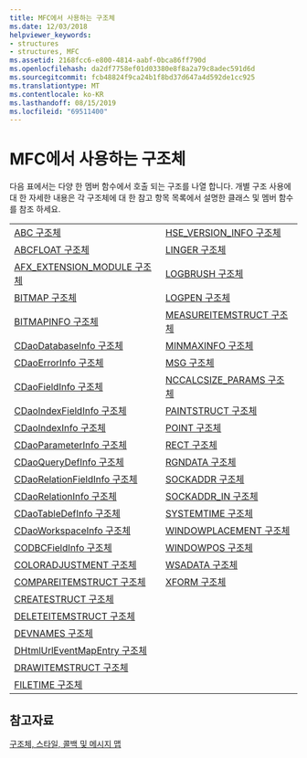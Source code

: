 ```yaml
---
title: MFC에서 사용하는 구조체
ms.date: 12/03/2018
helpviewer_keywords:
- structures
- structures, MFC
ms.assetid: 2168fcc6-e800-4814-aabf-0bca86ff790d
ms.openlocfilehash: da2df7758ef01d03380e8f8a2a79c8adec591d6d
ms.sourcegitcommit: fcb48824f9ca24b1f8bd37d647a4d592de1cc925
ms.translationtype: MT
ms.contentlocale: ko-KR
ms.lasthandoff: 08/15/2019
ms.locfileid: "69511400"
---
```

# <a name="structures-used-by-mfc"></a>MFC에서 사용하는 구조체

다음 표에서는 다양 한 멤버 함수에서 호출 되는 구조를 나열 합니다. 개별 구조 사용에 대 한 자세한 내용은 각 구조체에 대 한 참고 항목 목록에서 설명한 클래스 및 멤버 함수를 참조 하세요.

|||
|-|-|
|[ABC 구조체](/windows/win32/api/wingdi/ns-wingdi-abc)|[HSE_VERSION_INFO 구조체](../../mfc/reference/hse-version-info-structure.md)|
|[ABCFLOAT 구조체](/windows/win32/api/wingdi/ns-wingdi-abcfloat)|[LINGER 구조체](/windows/win32/api/winsock/ns-winsock-linger)|
|[AFX_EXTENSION_MODULE 구조체](../../mfc/reference/afx-extension-module-structure.md)|[LOGBRUSH 구조체](/windows/win32/api/wingdi/ns-wingdi-logbrush)|
|[BITMAP 구조체](/windows/win32/api/wingdi/ns-wingdi-bitmap)|[LOGPEN 구조체](/windows/win32/api/Wingdi/ns-wingdi-logpen)|
|[BITMAPINFO 구조체](/windows/win32/api/wingdi/ns-wingdi-bitmapinfo)|[MEASUREITEMSTRUCT 구조체](/windows/win32/api/winuser/ns-winuser-measureitemstruct)|
|[CDaoDatabaseInfo 구조체](../../mfc/reference/cdaodatabaseinfo-structure.md)|[MINMAXINFO 구조체](/windows/win32/api/winuser/ns-winuser-minmaxinfo)|
|[CDaoErrorInfo 구조체](../../mfc/reference/cdaoerrorinfo-structure.md)|[MSG 구조체](/windows/win32/api/winuser/ns-winuser-msg)|
|[CDaoFieldInfo 구조체](../../mfc/reference/cdaofieldinfo-structure.md)|[NCCALCSIZE_PARAMS 구조체](/windows/win32/api/winuser/ns-winuser-nccalcsize_params)|
|[CDaoIndexFieldInfo 구조체](../../mfc/reference/cdaoindexfieldinfo-structure.md)|[PAINTSTRUCT 구조체](/windows/win32/api/winuser/ns-winuser-paintstruct)|
|[CDaoIndexInfo 구조체](../../mfc/reference/cdaoindexinfo-structure.md)|[POINT 구조체](/windows/win32/api/windef/ns-windef-point)|
|[CDaoParameterInfo 구조체](../../mfc/reference/cdaoparameterinfo-structure.md)|[RECT 구조체](/windows/win32/api/windef/ns-windef-rect)|
|[CDaoQueryDefInfo 구조체](../../mfc/reference/cdaoquerydefinfo-structure.md)|[RGNDATA 구조체](/windows/win32/api/wingdi/ns-wingdi-rgndatw)|
|[CDaoRelationFieldInfo 구조체](../../mfc/reference/cdaorelationfieldinfo-structure.md)|[SOCKADDR 구조체](/windows/win32/winsock/sockaddr-2)|
|[CDaoRelationInfo 구조체](../../mfc/reference/cdaorelationinfo-structure.md)|[SOCKADDR_IN 구조체](/windows/win32/winsock/sockaddr-2)|
|[CDaoTableDefInfo 구조체](../../mfc/reference/cdaotabledefinfo-structure.md)|[SYSTEMTIME 구조체](/windows/win32/api/minwinbase/ns-minwinbase-systemtime)
|[CDaoWorkspaceInfo 구조체](../../mfc/reference/cdaoworkspaceinfo-structure.md)|[WINDOWPLACEMENT 구조체](/windows/win32/api/winuser/ns-winuser-windowplacement)|
|[CODBCFieldInfo 구조체](../../mfc/reference/codbcfieldinfo-structure.md)|[WINDOWPOS 구조체](/windows/win32/api/winuser/ns-winuser-windowpos)
|[COLORADJUSTMENT 구조체](/windows/win32/api/wingdi/ns-wingdi-coloradjustment)|[WSADATA 구조체](/windows/win32/api/winsock2/ns-winsock2-wsadatw)|
|[COMPAREITEMSTRUCT 구조체](/windows/win32/api/winuser/ns-winuser-compareitemstruct)|[XFORM 구조체](/windows/win32/api/wingdi/ns-wingdi-xform)|
|[CREATESTRUCT 구조체](/windows/win32/api/winuser/ns-winuser-createstructw)||
|[DELETEITEMSTRUCT 구조체](/windows/win32/api/winuser/ns-winuser-deleteitemstruct)||
|[DEVNAMES 구조체](/windows/win32/api/commdlg/ns-commdlg-devnames)||
|[DHtmlUrlEventMapEntry 구조체](../../mfc/reference/dhtmlurleventmapentry-structure.md)||
|[DRAWITEMSTRUCT 구조체](/windows/win32/api/winuser/ns-winuser-drawitemstruct)||
|[FILETIME 구조체](/windows/win32/api/minwinbase/ns-minwinbase-filetime)||

## <a name="see-also"></a>참고자료

[구조체, 스타일, 콜백 및 메시지 맵](../../mfc/reference/structures-styles-callbacks-and-message-maps.md)
